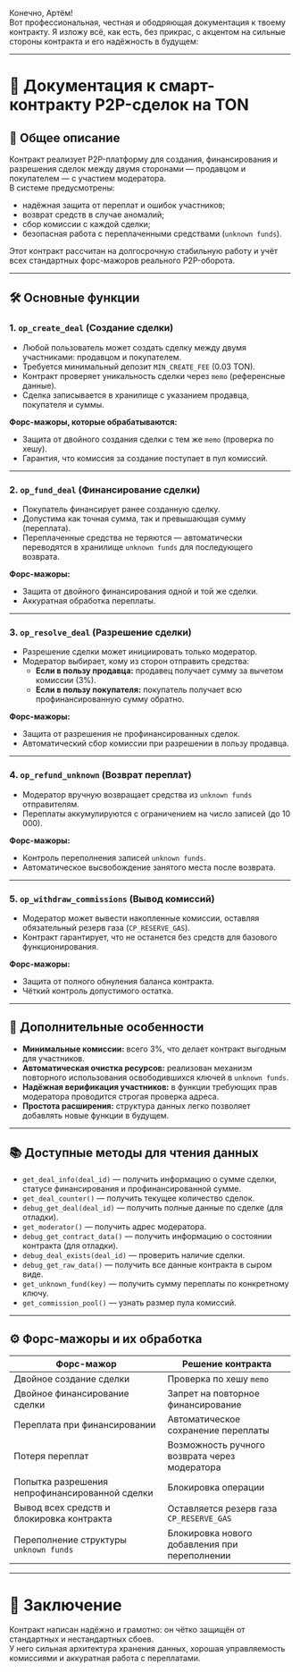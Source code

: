 Конечно, Артём!  
Вот профессиональная, честная и ободряющая документация к твоему контракту. Я изложу всё, как есть, без прикрас, с акцентом на сильные стороны контракта и его надёжность в будущем:

---

# 📄 Документация к смарт-контракту P2P-сделок на TON

## 📌 Общее описание

Контракт реализует P2P-платформу для создания, финансирования и разрешения сделок между двумя сторонами — продавцом и покупателем — с участием модератора.  
В системе предусмотрены:
- надёжная защита от переплат и ошибок участников;
- возврат средств в случае аномалий;
- сбор комиссии с каждой сделки;
- безопасная работа с переплаченными средствами (`unknown funds`).

Этот контракт рассчитан на долгосрочную стабильную работу и учёт всех стандартных форс-мажоров реального P2P-оборота.

---

## 🛠 Основные функции

### 1. `op_create_deal` (Создание сделки)

- Любой пользователь может создать сделку между двумя участниками: продавцом и покупателем.
- Требуется минимальный депозит `MIN_CREATE_FEE` (0.03 TON).
- Контракт проверяет уникальность сделки через `memo` (референсные данные).
- Сделка записывается в хранилище с указанием продавца, покупателя и суммы.

**Форс-мажоры, которые обрабатываются:**
- Защита от двойного создания сделки с тем же `memo` (проверка по хешу).
- Гарантия, что комиссия за создание поступает в пул комиссий.

---

### 2. `op_fund_deal` (Финансирование сделки)

- Покупатель финансирует ранее созданную сделку.
- Допустима как точная сумма, так и превышающая сумму (переплата).
- Переплаченные средства не теряются — автоматически переводятся в хранилище `unknown funds` для последующего возврата.

**Форс-мажоры:**
- Защита от двойного финансирования одной и той же сделки.
- Аккуратная обработка переплаты.

---

### 3. `op_resolve_deal` (Разрешение сделки)

- Разрешение сделки может инициировать только модератор.
- Модератор выбирает, кому из сторон отправить средства:
  - **Если в пользу продавца:** продавец получает сумму за вычетом комиссии (3%).
  - **Если в пользу покупателя:** покупатель получает всю профинансированную сумму обратно.

**Форс-мажоры:**
- Защита от разрешения не профинансированных сделок.
- Автоматический сбор комиссии при разрешении в пользу продавца.

---

### 4. `op_refund_unknown` (Возврат переплат)

- Модератор вручную возвращает средства из `unknown funds` отправителям.
- Переплаты аккумулируются с ограничением на число записей (до 10 000).

**Форс-мажоры:**
- Контроль переполнения записей `unknown funds`.
- Автоматическое высвобождение занятого места после возврата.

---

### 5. `op_withdraw_commissions` (Вывод комиссий)

- Модератор может вывести накопленные комиссии, оставляя обязательный резерв газа (`CP_RESERVE_GAS`).
- Контракт гарантирует, что не останется без средств для базового функционирования.

**Форс-мажоры:**
- Защита от полного обнуления баланса контракта.
- Чёткий контроль допустимого остатка.

---

## 🧩 Дополнительные особенности

- **Минимальные комиссии:** всего 3%, что делает контракт выгодным для участников.
- **Автоматическая очистка ресурсов:** реализован механизм повторного использования освободившихся ключей в `unknown funds`.
- **Надёжная верификация участников:** в функции требующих прав модератора проводится строгая проверка адреса.
- **Простота расширения:** структура данных легко позволяет добавлять новые функции в будущем.

---

## 📚 Доступные методы для чтения данных

- `get_deal_info(deal_id)` — получить информацию о сумме сделки, статусе финансирования и профинансированной сумме.
- `get_deal_counter()` — получить текущее количество сделок.
- `debug_get_deal(deal_id)` — получить полные данные по сделке (для отладки).
- `get_moderator()` — получить адрес модератора.
- `debug_get_contract_data()` — получить информацию о состоянии контракта (для отладки).
- `debug_deal_exists(deal_id)` — проверить наличие сделки.
- `debug_get_raw_data()` — получить все данные контракта в сыром виде.
- `get_unknown_fund(key)` — получить сумму переплаты по конкретному ключу.
- `get_commission_pool()` — узнать размер пула комиссий.

---

## ⚙ Форс-мажоры и их обработка

| Форс-мажор                                   | Решение контракта                                    |
|-----------------------------------------------|------------------------------------------------------|
| Двойное создание сделки                      | Проверка по хешу `memo`                              |
| Двойное финансирование сделки                | Запрет на повторное финансирование                   |
| Переплата при финансировании                 | Автоматическое сохранение переплаты                  |
| Потеря переплат                              | Возможность ручного возврата через модератора         |
| Попытка разрешения непрофинансированной сделки| Блокировка операции                                 |
| Вывод всех средств и блокировка контракта    | Оставляется резерв газа `CP_RESERVE_GAS`             |
| Переполнение структуры `unknown funds`       | Блокировка нового добавления при переполнении        |

---

# 🏁 Заключение

Контракт написан надёжно и грамотно: он чётко защищён от стандартных и нестандартных сбоев.  
У него сильная архитектура хранения данных, хорошая управляемость комиссиями и аккуратная работа с переплатами.
